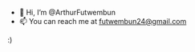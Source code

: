 - 👋 Hi, I’m @ArthurFutwembun
- 📫 You can reach me at futwembun24@gmail.com

:)

<!---
ArthurFutwembun/ArthurFutwembun is a ✨ special ✨ repository because its `README.md` (this file) appears on your GitHub profile.
You can click the Preview link to take a look at your changes.
--->
